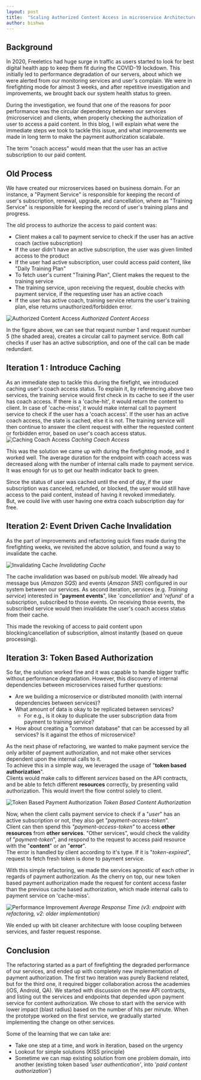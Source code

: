 ```yaml
---
layout: post
title:  "Scaling Authorized Content Access in microservice Architecture"
author: bishwa
---
```


## Background

In 2020, Freeletics had huge surge in traffic as users started to look for best digital health app to keep them fit during the COVID-19 lockdown.
This initially led to performance degradation of our servers, about which we were alerted from our monitoring services and user's complain.
We were in firefighting mode for almost 3 weeks, and after repetitive investigation and improvements, we brought back our system health status to green.


During the investigation, we found that one of the reasons for poor performance was the circular dependency between our services (microservice) and clients, when properly checking the authorization of user to access a paid content.
In this blog, I will explain what were the immediate steps we took to tackle this issue, and what improvements we made in long term to make the payment authorization scalabale.

The term "coach access" would mean that the user has an active subscription to our paid content.

## Old Process
We have created our microservices based on business domain. For an instance, a "Payment Service" is responsible for keeping the record of user's subscription, renewal, upgrade, and cancellation, where as "Training Service" is responsible for keeping the record of user's training plans and progress.

The old process to authorize the access to paid content was:
* Client makes a call to payment service to check if the user has an active coach (active subscription)
* If the user didn't have an active subscription, the user was given limited access to the product
* If the user had active subscription, user could access paid content, like "Daily Training Plan"
* To fetch user's current "Training Plan", Client makes the request to the training service
* The training service, upon receiving the request, double checks with payment service, if the requesting user has an active coach
* If the user has active coach, training service returns the user's training plan, else returns unauthorized/forbidden error.

![Authorized Content Access](/images/scaling-authorization-of-content/circular-dependency.png)
_Authorized Content Access_


In the figure above, we can see that request number 1 and request number 5 (the shaded area), creates a circular call to payment service. Both call checks if user has an active subscription, and one of the call can be made redundant.


## Iteration 1 : Introduce Caching

As an immediate step to tackle this during the firefight, we introduced caching user's coach access status. To explain it, by referencing above two services, the training service would first check in its cache to see if the user has coach access. If there is a 'cache-hit', it would return the content to client. In case of 'cache-miss', it would make internal call to payment service to check if the user has a 'coach access'. If the user has an active coach access, the state is cached, else it is not.
The training service will then continue to answer the client request with either the requested content or forbidden error, based on user's coach access status.
![Caching Coach Access](/images/scaling-authorization-of-content/cache-internal-call.png)
_Caching Coach Access_

This was the solution we came up with during the firefighting mode, and it worked well. The average duration for the endpoint with coach access was decreased along with the number of internal calls made to payment service. It was enough for us to get our health indicator back to green.

Since the status of user was cached until the end of day, if the user subscription was canceled, refunded, or blocked, the user would still have access to the paid content, instead of having it revoked immediately.  
But, we could live with user having one extra coach subscription day for free.

## Iteration 2: Event Driven Cache Invalidation

As the part of improvements and refactoring quick fixes made during the firefighting weeks, we revisited the above solution, and found a way to invalidate the cache.


![Invalidating Cache ](/images/scaling-authorization-of-content/cache-invalidation.png)
_Invalidating Cache_

The cache invalidation was based on pub/sub model. We already had message bus (_Amazon SQS_) and events (_Amazon SNS_) configured in our system between our services.
As second iteration, services (e.g. _Training service_) interested in "__payment events__", like '_cancellation_' and '_refund_' of a subscription, subscribed to those events. On receiving those events, the subscribed service would then invalidate the user's coach access status from their cache.

This made the revoking of access to paid content upon blocking/cancellation of subscription, almost instantly (based on queue processing).

## Iteration 3: Token Based Authorization

So far, the solution worked fine and it was capable to handle bigger traffic without performance degradation. However, this discovery of internal dependencies between microservices raised further questions:
* Are we building a microservice or distributed monolith (with internal dependencies between services)?
* What amount of data is okay to be replicated between services?
    * For e.g., is it okay to duplicate the user subscription data from payment to training service?
* How about creating a "common database" that can be accessed by all services? Is it against the ethos of microservice?

As the next phase of refactoring, we wanted to make payment service the only arbiter of payment authorization, and not make other services dependent upon the internal calls to it.  
To achieve this in a simple way, we leveraged the usage of "__token based authorization__".  
Clients would make calls to different _services_ based on the API contracts, and be able to fetch different __resources__ correctly, by presenting valid authorization.
This would invert the flow control solely to client.


![Token Based Payment Authorization](/images/scaling-authorization-of-content/token-based-authorization.png)
_Token Based Content Authorization_

Now, when the client calls payment service to check if a "_user_" has an active subscription or not, they also get "_payment-access-token_".  
Client can then spend this _"payment-access-token"_ to access __other resources__ from __other services__. "Other services", would check the validity of "_payment-token_", and respond to the request to access paid resource with the "__content__" or an "__error__".  
The error is handled by client according to it's type. If it is "_token-expired_", request to fetch fresh token is done to payment service.


With this simple refactoring, we made the services agnostic of each other in regards of payment authorization.
As the cherry on top, our new token based payment authorization made the request for content access faster than the previous cache based authorization, which made internal calls to payment service on 'cache-miss'.


![Performance Improvement](/images/scaling-authorization-of-content/performance-graph.png)
_Average Response Time (v3: endpoint with refactoring, v2: older implementation)_


We ended up with bit cleaner architecture with loose coupling between services, and faster request response.
## Conclusion

The refactoring started as a part of firefighting the degraded performance of our services, and ended up with completely new implementation of payment authorization.
The first two iteration was purely Backend related, but for the third one, it required bigger collaboration across the academies (iOS, Android, QA).
We started with discussion on the new API contracts, and listing out the services and endpoints that depended upon payment service for content authorization.
We chose to start with the service with lower impact (blast radius) based on the number of hits per minute. When the prototype worked on the first service, we gradually started implementing the change on other services.

Some of the learning that we can take are:
* Take one step at a time, and work in iteration, based on the urgency
* Lookout for simple solutions (KISS principle)
* Sometime we can map existing solution from one problem domain, into another (existing token based _'user authentication'_, into _'paid content authorization'_)
